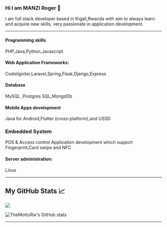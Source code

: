 ### Hi I am MANZI Roger 👋
I am full stack developer based in Kigali,Rwanda 
with aim to always learn and
acquire new skills, very
passionate in application
development.

---

#### Programming skills
PHP,Java,Python,Javascript
#### Web Application Frameworks:
CodeiIgniter,Laravel,Spring,Flask,Django,Express
#### Database
MySQL ,Postgres SQL,MongoDb
#### Mobile Apps development
Java for Android,Flutter (cross-platform),and USSD
### Embedded System
POS & Access control Application development which support Fingerprint,Card swipe and NFC
#### Server administration:
Linux

---

## My GitHub Stats &#x1f4c8;
<a href="https://github.com/themottorw/github-readme-stats">
    <img align="center" src="https://github-readme-stats.vercel.app/api/top-langs/?username=themottorw&hide=html,css,scala,scss&repo=github-readme-stats" />
</a>

![TheMottoRw's GitHub stats](https://github-readme-stats.vercel.app/api?username=themottorw&count_private=true&show_icons=true&theme=transparent)


---
